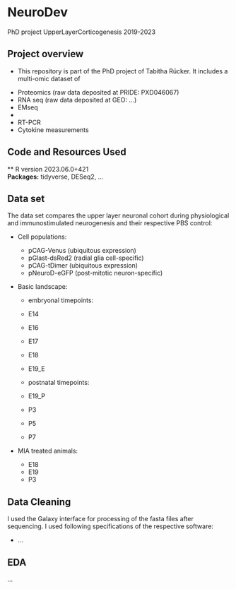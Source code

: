 # NeuroDev
PhD project UpperLayerCorticogenesis 2019-2023

## Project overview

- This repository is part of the PhD project of Tabitha Rücker. It includes a multi-omic dataset of
* Proteomics (raw data deposited at PRIDE: PXD046067)
* RNA seq (raw data deposited at GEO: ...)
* EMseq
* 
* RT-PCR
* Cytokine measurements


## Code and Resources Used 
** R version 2023.06.0+421  
**Packages:** tidyverse, DESeq2, ... 


## Data set
The data set compares the upper layer neuronal cohort during physiological and immunostimulated neurogenesis and their respective PBS control:
* Cell populations:
    * pCAG-Venus (ubiquitous expression)
    * pGlast-dsRed2 (radial glia cell-specific) 
    * pCAG-tDimer (ubiquitous expression)
    * pNeuroD-eGFP (post-mitotic neuron-specific) 

*	Basic landscape:
    * embryonal timepoints: 
    
    * E14
    * E16
    * E17
    * E18
    * E19_E
    
    * postnatal timepoints:
    
    * E19_P
    * P3
    * P5
    * P7    
    
*	MIA treated animals:
    * E18
    * E19
    * P3


## Data Cleaning
I used the Galaxy interface for processing of the fasta files after sequencing. I used following specifications of the respective software:

*	...


## EDA
...
